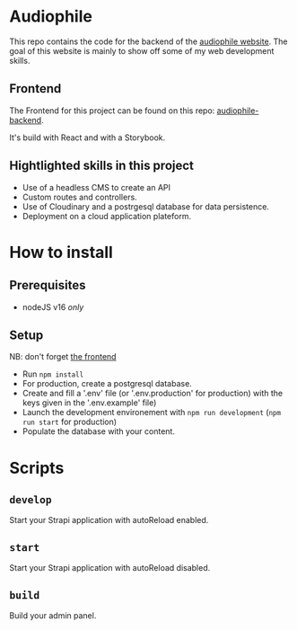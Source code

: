 # Audiophile

This repo contains the code for the backend of the [audiophile website](https://wandocode.github.io/audiophile-frontend/#/audiophile-frontend/).
The goal of this website is mainly to show off some of my web development skills.

## Frontend

The Frontend for this project can be found on this repo: [audiophile-backend](https://github.com/WandoCode/audiophile-frontend).

It's build with React and with a Storybook.

## Hightlighted skills in this project

- Use of a headless CMS to create an API
- Custom routes and controllers.
- Use of Cloudinary and a postrgesql database for data persistence.
- Deployment on a cloud application plateform.

# How to install

## Prerequisites

- nodeJS v16 _only_

## Setup

NB: don't forget [the frontend](https://github.com/WandoCode/audiophile-frontend)

- Run `npm install`
- For production, create a postgresql database.
- Create and fill a '.env' file (or '.env.production' for production) with the keys given in the '.env.example' file)
- Launch the development environement with `npm run development` (`npm run start` for production)
- Populate the database with your content.

# Scripts

## `develop`

Start your Strapi application with autoReload enabled.

## `start`

Start your Strapi application with autoReload disabled.

## `build`

Build your admin panel.
